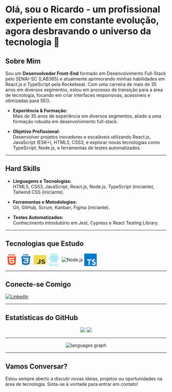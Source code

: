 # Olá, sou o Ricardo - um profissional experiente em constante evolução, agora desbravando o universo da tecnologia 👋

## Sobre Mim

Sou um **Desenvolvedor Front-End** formado em Desenvolvimento Full-Stack pelo SENAI-SC (LAB365) e atualmente aprimorando minhas habilidades em React.js e TypeScript pela Rocketseat. Com uma carreira de mais de 35 anos em diversos segmentos, estou em processo de transição para a área de tecnologia, focando em criar interfaces responsivas, acessíveis e otimizadas para SEO.

- **Experiência & Formação:**  
  Mais de 35 anos de experiência em diversos segmentos, aliado a uma formação robusta em desenvolvimento full-stack.

- **Objetivo Profissional:**  
  Desenvolver projetos inovadores e escaláveis utilizando React.js, JavaScript (ES6+), HTML5, CSS3, e explorar novas tecnologias como TypeScript, Node.js, e ferramentas de testes automatizados.

---

## Hard Skills

- **Linguagens e Tecnologias:**  
  HTML5, CSS3, JavaScript, React.js, Node.js, TypeScript (iniciante), Tailwind CSS (iniciante).

- **Ferramentas e Metodologias:**  
  Git, GitHub, Scrum, Kanban, Figma (iniciante).

- **Testes Automatizados:**  
  Conhecimento introdutório em Jest, Cypress e React Testing Library.

---

<!-- ## Projetos e Contribuições

Confira alguns dos meus projetos no GitHub que demonstram minha paixão e evolução na tecnologia:
- [Projeto 1](#) – Breve descrição do projeto.
- [Projeto 2](#) – Breve descrição do projeto.

*Estou sempre aberto a novas oportunidades de colaboração e aprendizado.*

--- -->

## Tecnologias que Estudo

<div style="display: inline-block">
  <img align="center" alt="HTML5" height="35" width="40" src="https://raw.githubusercontent.com/devicons/devicon/1119b9f84c0290e0f0b38982099a2bd027a48bf1/icons/html5/html5-plain-wordmark.svg">
  <img align="center" alt="CSS3" height="35" width="40" src="https://raw.githubusercontent.com/devicons/devicon/1119b9f84c0290e0f0b38982099a2bd027a48bf1/icons/css3/css3-plain-wordmark.svg">
  <img align="center" alt="JavaScript" height="30" width="40" src="https://raw.githubusercontent.com/devicons/devicon/1119b9f84c0290e0f0b38982099a2bd027a48bf1/icons/javascript/javascript-original.svg">
  <img align="center" alt="React.js" height="40" width="40" src="https://raw.githubusercontent.com/devicons/devicon/1119b9f84c0290e0f0b38982099a2bd027a48bf1/icons/react/react-original-wordmark.svg">
  <img align="center" alt="Node.js" height="40" width="40" src="https://icon-library.com/images/node-js-icon/node-js-icon-11.jpg">
  <img align="center" alt="TypeScript" height="40" width="40" src="https://raw.githubusercontent.com/devicons/devicon/master/icons/typescript/typescript-original.svg">
</div>

---

## Conecte-se Comigo

<div>
  <a href="https://www.linkedin.com/in/ricardo-werner" target="_blank">
    <img src="https://img.shields.io/badge/-LinkedIn-%230077B5?style=for-the-badge&logo=linkedin&logoColor=white" alt="LinkedIn">
  </a>
</div>

---

## Estatísticas do GitHub

<div align="center">
    <img height="150" src="https://github-readme-stats.vercel.app/api?username=ricardo-werner&show_icons=true&theme=moltack&include_all_commits=true&count_private=true" />
    <img height="150" src="https://github-readme-stats.vercel.app/api?username=ricardo-werner&show_icons=true&theme=radical" />
</div>

---

<!-- Se você instalar e configurar o GitHub Profile Trophy, esta seção exibirá seus troféus -->
<!-- <div align="center">
  <img src="https://github-profile-trophy.vercel.app/?username=ricardo-werner&theme=onedark"/>
</div> -->

<!-- Calendário de Contribuições: Mostra sua atividade contínua no GitHub -->
<div align="center">
  <img src="https://github-readme-stats.vercel.app/api/top-langs?username=ricardo-werner&locale=pt-br&hide_title=false&layout=compact&card_width=320&langs_count=10&theme=codeSTACKr&hide_border=false&order=2" height="200" alt="languages graph"  />
</div>

---

## Vamos Conversar?

Estou sempre aberto a discutir novas ideias, projetos ou oportunidades na área de tecnologia. Sinta-se à vontade para entrar em contato!
